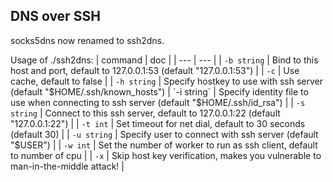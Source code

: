 DNS over SSH
---

socks5dns now renamed to ssh2dns.

Usage of ./ssh2dns:
| command | doc |
| --- | --- |
| `-b string` | Bind to this host and port, default to 127.0.0.1:53 (default "127.0.0.1:53") |
| `-c` | Use cache, default to false |
| `-h string` | Specify hostkey to use with ssh server (default "$HOME/.ssh/known_hosts")
| `-i string` | Specify identity file to use when connecting to ssh server (default "$HOME/.ssh/id_rsa") |
| `-s string` | Connect to this ssh server, default to 127.0.0.1:22 (default "127.0.0.1:22") |
| `-t int` | Set timeout for net dial, default to 30 seconds (default 30) |
| `-u string` | Specify user to connect with ssh server (default "$USER") |
| `-w int` | Set the number of worker to run as ssh client, default to number of cpu |
| `-x` | Skip host key verification, makes you vulnerable to man-in-the-middle attack! |
